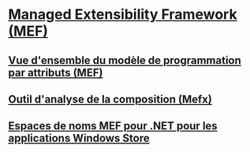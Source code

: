 # [Managed Extensibility Framework (MEF)](index.md)
## [Vue d'ensemble du modèle de programmation par attributs (MEF)](attributed-programming-model-overview-mef.md)
## [Outil d'analyse de la composition (Mefx)](composition-analysis-tool-mefx.md)
## [Espaces de noms MEF pour .NET pour les applications Windows Store](mef-for-net-for-windows-store-apps.md)
